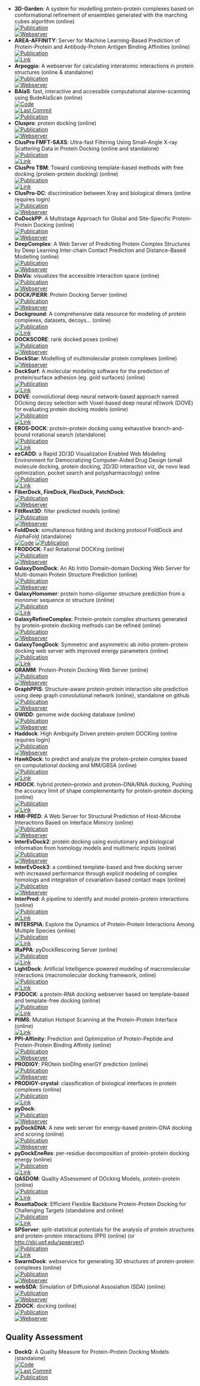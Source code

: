 - **3D-Garden**: A system for modelling protein-protein complexes based on conformational refinement of ensembles generated with the marching cubes algorithm (online)  
	[![Publication](https://img.shields.io/badge/Publication-Citations:53-blue?style=for-the-badge&logo=bookstack)](https://doi.org/10.1093/bioinformatics/btn093)  
	[![Webserver](https://img.shields.io/badge/Webserver-online-brightgreen?style=for-the-badge&logo=cachet&logoColor=65FF8F)](http://www.sbg.bio.ic.ac.uk/~3dgarden/)  
- **AREA-AFFINITY**: Server for Machine Learning-Based Prediction of Protein-Protein and Antibody-Protein Antigen Binding Affinities (online)  
	[![Publication](https://img.shields.io/badge/Publication-Citations:7-blue?style=for-the-badge&logo=bookstack)](https://doi.org/10.1021/acs.jcim.2c01499)  
	[![Link](https://img.shields.io/badge/Link-offline-red?style=for-the-badge&logo=xamarin&logoColor=red)](https://affinity.cuhk.edu.cn/)  
- **Arpeggio**: A webserver for calculating interatomic interactions in protein structures (online & standalone)  
	[![Publication](https://img.shields.io/badge/Publication-Citations:345-blue?style=for-the-badge&logo=bookstack)](https://doi.org/10.1016/j.jmb.2016.12.004)  
	[![Webserver](https://img.shields.io/badge/Webserver-online-brightgreen?style=for-the-badge&logo=cachet&logoColor=65FF8F)](http://biosig.unimelb.edu.au/arpeggioweb/)  
- **BAlaS**: fast, interactive and accessible computational alanine-scanning using BudeAlaScan (online)  
	[![Code](https://img.shields.io/github/stars/wells-wood-research/balas?style=for-the-badge&logo=github)](https://github.com/wells-wood-research/balas)  
	[![Last Commit](https://img.shields.io/github/last-commit/wells-wood-research/balas?style=for-the-badge&logo=github)](https://github.com/wells-wood-research/balas)  
	[![Publication](https://img.shields.io/badge/Publication-Citations:44-blue?style=for-the-badge&logo=bookstack)](https://doi.org/10.1093/bioinformatics/btaa026)  
- **Cluspro**: protein docking (online)  
	[![Publication](https://img.shields.io/badge/Publication-Citations:2028-blue?style=for-the-badge&logo=bookstack)](https://doi.org/10.1038%2Fnprot.2016.169)  
	[![Webserver](https://img.shields.io/badge/Webserver-online-brightgreen?style=for-the-badge&logo=cachet&logoColor=65FF8F)](https://cluspro.bu.edu/login.php)  
- **ClusPro FMFT-SAXS**: Ultra-fast Filtering Using Small-Angle X-ray Scattering Data in Protein Docking (online and standalone)  
	[![Publication](https://img.shields.io/badge/Publication-Citations:2028-blue?style=for-the-badge&logo=bookstack)](https://doi.org/10.1038%2Fnprot.2016.169)  
	[![Link](https://img.shields.io/badge/Link-offline-red?style=for-the-badge&logo=xamarin&logoColor=red)](https://beta.cluspro.org/)  
- **ClusPro TBM**: Toward combining template-based methods with free docking (protein-protein docking) (online)  
	[![Publication](https://img.shields.io/badge/Publication-Citations:2028-blue?style=for-the-badge&logo=bookstack)](https://doi.org/10.1038%2Fnprot.2016.169)  
	[![Link](https://img.shields.io/badge/Link-offline-red?style=for-the-badge&logo=xamarin&logoColor=red)](https://tbm.cluspro.org/)  
- **ClusPro-DC**: discrimination between Xray and biological dimers (online requires login)  
	[![Publication](https://img.shields.io/badge/Publication-Citations:2028-blue?style=for-the-badge&logo=bookstack)](https://doi.org/10.1038%2Fnprot.2016.169)  
	[![Webserver](https://img.shields.io/badge/Webserver-online-brightgreen?style=for-the-badge&logo=cachet&logoColor=65FF8F)](https://cluspro.bu.edu/)  
- **CoDockPP**: A Multistage Approach for Global and Site-Specific Protein-Protein Docking (online)  
	[![Publication](https://img.shields.io/badge/Publication-Citations:30-blue?style=for-the-badge&logo=bookstack)](https://doi.org/10.1021/acs.jcim.9b00445)  
	[![Webserver](https://img.shields.io/badge/Webserver-offline-red?style=for-the-badge&logo=xamarin&logoColor=red)](http://codockpp.schanglab.org.cn/)  
- **DeepComplex**: A Web Server of Predicting Protein Complex Structures by Deep Learning Inter-chain Contact Prediction and Distance-Based Modelling (online)  
	[![Publication](https://img.shields.io/badge/Publication-Citations:15-blue?style=for-the-badge&logo=bookstack)](https://doi.org/10.3389/fmolb.2021.716973)  
	[![Webserver](https://img.shields.io/badge/Webserver-online-brightgreen?style=for-the-badge&logo=cachet&logoColor=65FF8F)](http://tulip.rnet.missouri.edu/deepcomplex/web_index.html)  
- **DisVis**: visualizes the accessible interaction space (online)  
	[![Publication](https://img.shields.io/badge/Publication-Citations:62-blue?style=for-the-badge&logo=bookstack)](https://doi.org/10.1093/bioinformatics/btv333)  
	[![Webserver](https://img.shields.io/badge/Webserver-offline-red?style=for-the-badge&logo=xamarin&logoColor=red)](http://milou.science.uu.nl/cgi/services/DISVIS/disvis/)  
- **DOCK/PIERR**: Protein Docking Server (online)  
	[![Publication](https://img.shields.io/badge/Publication-Citations:26-blue?style=for-the-badge&logo=bookstack)](https://doi.org/10.1007/978-1-4939-0366-5_14)  
	[![Webserver](https://img.shields.io/badge/Webserver-offline-red?style=for-the-badge&logo=xamarin&logoColor=red)](http://clsb.ices.utexas.edu/web/dock.html)  
- **Dockground**: A comprehensive data resource for modeling of protein complexes, datasets, decoys... (online)  
	[![Publication](https://img.shields.io/badge/Publication-Citations:8-blue?style=for-the-badge&logo=bookstack)](https://doi.org/10.1002/pro.4481)  
	[![Link](https://img.shields.io/badge/Link-online-brightgreen?style=for-the-badge&logo=cachet&logoColor=65FF8F)](http://dockground.compbio.ku.edu/)  
- **DOCKSCORE**: rank docked poses (online)  
	[![Publication](https://img.shields.io/badge/Publication-Citations:N/A-blue?style=for-the-badge&logo=bookstack)](http://www.biomedcentral.com/1471-2105/16/127)  
	[![Webserver](https://img.shields.io/badge/Webserver-online-brightgreen?style=for-the-badge&logo=cachet&logoColor=65FF8F)](http://caps.ncbs.res.in/dockscore/)  
- **DockStar**: Modelling of multimolecular protein complexes (online)  
	[![Webserver](https://img.shields.io/badge/Webserver-online-brightgreen?style=for-the-badge&logo=cachet&logoColor=65FF8F)](http://bioinfo3d.cs.tau.ac.il/DockStar/)  
- **DockSurf**: A molecular modeling software for the prediction of protein/surface adhesion (eg. gold surfaces) (online)  
	[![Publication](https://img.shields.io/badge/Publication-Citations:0-blue?style=for-the-badge&logo=bookstack)](https://doi.org/10.1021/acs.jcim.3c00569)  
	[![Link](https://img.shields.io/badge/Link-online-brightgreen?style=for-the-badge&logo=cachet&logoColor=65FF8F)](https://bioserv.rpbs.univ-paris-diderot.fr/services/DockSurf/)  
- **DOVE**: convolutional deep neural network-based approach named DOcking decoy selection with Voxel-based deep neural nEtwork (DOVE) for evaluating protein docking models (online)  
	[![Publication](https://img.shields.io/badge/Publication-Citations:86-blue?style=for-the-badge&logo=bookstack)](https://doi.org/10.1093/bioinformatics/btz870)  
	[![Link](https://img.shields.io/badge/Link-online-brightgreen?style=for-the-badge&logo=cachet&logoColor=65FF8F)](http://kiharalab.org/dove/)  
- **EROS-DOCK**: protein–protein docking using exhaustive branch-and-bound rotational search (standalone)  
	[![Publication](https://img.shields.io/badge/Publication-Citations:9-blue?style=for-the-badge&logo=bookstack)](doi:10.1093/bioinformatics/btz434)  
	[![Link](https://img.shields.io/badge/Link-online-brightgreen?style=for-the-badge&logo=cachet&logoColor=65FF8F)](http://erosdock.loria.fr/)  
- **ezCADD**: a Rapid 2D/3D Visualization Enabled Web Modeling Environment for Democratizing Computer-Aided Drug Design (small molecule docking, protein docking, 2D/3D interaction viz, de novo lead optimization, pocket search and polypharmacology) online  
	[![Publication](https://img.shields.io/badge/Publication-Citations:48-blue?style=for-the-badge&logo=bookstack)](https://doi.org/10.1021/acs.jcim.8b00633)  
	[![Link](https://img.shields.io/badge/Link-online-brightgreen?style=for-the-badge&logo=cachet&logoColor=65FF8F)](http://www.dxulab.org/software)  
- **FiberDock, FireDock, FlexDock, PatchDock**:   
	[![Publication](https://img.shields.io/badge/Publication-Citations:85-blue?style=for-the-badge&logo=bookstack)](https://doi.org/10.1093/nar/gkq373)  
	[![Webserver](https://img.shields.io/badge/Webserver-offline-red?style=for-the-badge&logo=xamarin&logoColor=red)](http://bioinfo3d.cs.tau.ac.il/wk/index.php/Servers_%26_Software)  
- **FiltRest3D**: filter predicted models (online)  
	[![Publication](https://img.shields.io/badge/Publication-Citations:42-blue?style=for-the-badge&logo=bookstack)](doi:10.1371/journal.pcbi.1008309)  
	[![Webserver](https://img.shields.io/badge/Webserver-online-brightgreen?style=for-the-badge&logo=cachet&logoColor=65FF8F)](http://filtrest3d.genesilico.pl/filtrest3d/help.html)  
- **FoldDock**: simultaneous folding and docking protocol FoldDock and AlphaFold (standalone)  
	[![Code](https://img.shields.io/badge/Code)](https://gitlab.com/ElofssonLab/FoldDock/)
	[![Publication](https://img.shields.io/badge/Publication-Citations:426-blue?style=for-the-badge&logo=bookstack)](http://dx.doi.org/10.1038/s41467-022-28865-w)  
- **FRODOCK**: Fast Rotational DOCKing (online)  
	[![Publication](https://img.shields.io/badge/Publication-Citations:122-blue?style=for-the-badge&logo=bookstack)](https://doi.org/10.1093/bioinformatics/btw141)  
	[![Webserver](https://img.shields.io/badge/Webserver-offline-red?style=for-the-badge&logo=xamarin&logoColor=red)](http://frodock.chaconlab.org/)  
- **GalaxyDomDock**: An Ab Initio Domain-domain Docking Web Server for Multi-domain Protein Structure Prediction (online)  
	[![Publication](https://img.shields.io/badge/Publication-Citations:6-blue?style=for-the-badge&logo=bookstack)](https://doi.org/10.1016/j.jmb.2022.167508)  
	[![Webserver](https://img.shields.io/badge/Webserver-online-brightgreen?style=for-the-badge&logo=cachet&logoColor=65FF8F)](http://galaxy.seoklab.org/domdock)  
- **GalaxyHomomer**: protein homo-oligomer structure prediction from a monomer sequence or structure (online)  
	[![Publication](https://img.shields.io/badge/Publication-Citations:106-blue?style=for-the-badge&logo=bookstack)](https://doi.org/10.1093/nar/gkx246)  
	[![Link](https://img.shields.io/badge/Link-online-brightgreen?style=for-the-badge&logo=cachet&logoColor=65FF8F)](http://galaxy.seoklab.org/cgi-bin/submit.cgi?type=HOMOMER)  
- **GalaxyRefineComplex**: Protein-protein complex structures generated by protein-protein docking methods can be refined (online)  
	[![Publication](https://img.shields.io/badge/Publication-Citations:97-blue?style=for-the-badge&logo=bookstack)](https://doi.org/10.1038%2Fsrep32153)  
	[![Webserver](https://img.shields.io/badge/Webserver-online-brightgreen?style=for-the-badge&logo=cachet&logoColor=65FF8F)](http://galaxy.seoklab.org/cgi-bin/submit.cgi?type=COMPLEX)  
- **GalaxyTongDock**: Symmetric and asymmetric ab initio protein-protein docking web server with improved energy parameters (online)  
	[![Publication](https://img.shields.io/badge/Publication-Citations:621-blue?style=for-the-badge&logo=bookstack)](https://doi.org/10.1093/nar/gks493)  
	[![Link](https://img.shields.io/badge/Link-online-brightgreen?style=for-the-badge&logo=cachet&logoColor=65FF8F)](http://galaxy.seoklab.org/tongdock)  
- **GRAMM**: Protein-Protein Docking Web Server (online)  
	[![Publication](https://img.shields.io/badge/Publication-Citations:5-blue?style=for-the-badge&logo=bookstack)](https://doi.org/10.1007/978-1-0716-3441-7_5)  
	[![Webserver](https://img.shields.io/badge/Webserver-online-brightgreen?style=for-the-badge&logo=cachet&logoColor=65FF8F)](http://gramm.compbio.ku.edu/)  
- **GraphPPIS**: Structure-aware protein-protein interaction site prediction using deep graph convolutional network (online), standalone on github  
	[![Publication](https://img.shields.io/badge/Publication-Citations:76-blue?style=for-the-badge&logo=bookstack)](https://doi.org/10.1093/bioinformatics/btab643)  
	[![Webserver](https://img.shields.io/badge/Webserver-online-brightgreen?style=for-the-badge&logo=cachet&logoColor=65FF8F)](https://biomed.nscc-gz.cn/apps/GraphPPIS)  
- **GWIDD**: genome wide docking database (online)  
	[![Publication](https://img.shields.io/badge/Publication-Citations:14-blue?style=for-the-badge&logo=bookstack)](https://doi.org/10.1186/1479-7364-6-7)  
	[![Webserver](https://img.shields.io/badge/Webserver-online-brightgreen?style=for-the-badge&logo=cachet&logoColor=65FF8F)](http://gwidd.compbio.ku.edu/)  
- **Haddock**: High Ambiguity Driven protein-protein DOCKing (online requires login)  
	[![Publication](https://img.shields.io/badge/Publication-Citations:9-blue?style=for-the-badge&logo=bookstack)](https://doi.org/10.21769%2FBioProtoc.3793)  
	[![Webserver](https://img.shields.io/badge/Webserver-offline-red?style=for-the-badge&logo=xamarin&logoColor=red)](http://haddock.chem.uu.nl/)  
- **HawkDock**: to predict and analyze the protein-protein complex based on computational docking and MM/GBSA (online)  
	[![Publication](https://img.shields.io/badge/Publication-Citations:356-blue?style=for-the-badge&logo=bookstack)](https://doi.org/10.1093/nar/gkz397)  
	[![Link](https://img.shields.io/badge/Link-offline-red?style=for-the-badge&logo=xamarin&logoColor=red)](http://cadd.zju.edu.cn/hawkdock/)  
- **HDOCK**: hybrid protein–protein and protein–DNA/RNA docking, Pushing the accuracy limit of shape complementarity for protein-protein docking (online)  
	[![Publication](https://img.shields.io/badge/Publication-Citations:721-blue?style=for-the-badge&logo=bookstack)](https://doi.org/10.1093%2Fnar%2Fgkx407)  
	[![Link](https://img.shields.io/badge/Link-offline-red?style=for-the-badge&logo=xamarin&logoColor=red)](http://hdock.phys.hust.edu.cn/)  
- **HMI-PRED**: A Web Server for Structural Prediction of Host-Microbe Interactions Based on Interface Mimicry (online)  
	[![Publication](https://img.shields.io/badge/Publication-Citations:1-blue?style=for-the-badge&logo=bookstack)](https://doi.org/10.1093/bioinformatics/btac633)  
	[![Webserver](https://img.shields.io/badge/Webserver-offline-red?style=for-the-badge&logo=xamarin&logoColor=red)](https://interactome.ku.edu.tr/hmi/)  
- **InterEvDock2**: protein docking using evolutionary and biological information from homology models and multimeric inputs (online)  
	[![Publication](https://img.shields.io/badge/Publication-Citations:47-blue?style=for-the-badge&logo=bookstack)](https://doi.org/10.1093%2Fnar%2Fgky377)  
	[![Webserver](https://img.shields.io/badge/Webserver-online-brightgreen?style=for-the-badge&logo=cachet&logoColor=65FF8F)](http://bioserv.rpbs.univ-paris-diderot.fr/services/InterEvDock2/)  
- **InterEvDock3**: a combined template-based and free docking server with increased performance through explicit modeling of complex homologs and integration of covariation-based contact maps (online)  
	[![Publication](https://img.shields.io/badge/Publication-Citations:20-blue?style=for-the-badge&logo=bookstack)](https://doi.org/10.1093%2Fnar%2Fgkab358)  
	[![Webserver](https://img.shields.io/badge/Webserver-online-brightgreen?style=for-the-badge&logo=cachet&logoColor=65FF8F)](http://bioserv.rpbs.univ-paris-diderot.fr/services/InterEvDock3/)  
- **InterPred**: A pipeline to identify and model protein-protein interactions (online)  
	[![Publication](https://img.shields.io/badge/Publication-Citations:33-blue?style=for-the-badge&logo=bookstack)](https://doi.org/10.1002/prot.25280)  
	[![Link](https://img.shields.io/badge/Link-online-brightgreen?style=for-the-badge&logo=cachet&logoColor=65FF8F)](http://wallnerlab.org/InterPred)  
- **INTERSPIA**: Explore the Dynamics of Protein-Protein Interactions Among Multiple Species (online)  
	[![Publication](https://img.shields.io/badge/Publication-Citations:9-blue?style=for-the-badge&logo=bookstack)](https://doi.org/10.1093/nar/gky378)  
	[![Link](https://img.shields.io/badge/Link-online-brightgreen?style=for-the-badge&logo=cachet&logoColor=65FF8F)](http://bioinfo.konkuk.ac.kr/INTERSPIA/)  
- **IRaPPA**: pyDockRescoring Server (online)  
	[![Publication](https://img.shields.io/badge/Publication-Citations:37-blue?style=for-the-badge&logo=bookstack)](https://doi.org/10.1093/bioinformatics/btx068)  
	[![Link](https://img.shields.io/badge/Link-online-brightgreen?style=for-the-badge&logo=cachet&logoColor=65FF8F)](https://life.bsc.es/pid/pydockrescoring/)  
- **LightDock**: Artificial Intelligence-powered modeling of macromolecular interactions (macromolecular docking framework, online)  
	[![Publication](https://img.shields.io/badge/Publication-Citations:82-blue?style=for-the-badge&logo=bookstack)](https://doi.org/10.1093/bioinformatics/btx555)  
	[![Link](https://img.shields.io/badge/Link-online-brightgreen?style=for-the-badge&logo=cachet&logoColor=65FF8F)](https://server.lightdock.org/)  
- **P3DOCK**: a protein-RNA docking webserver based on template-based and template-free docking (online)  
	[![Publication](https://img.shields.io/badge/Publication-Citations:17-blue?style=for-the-badge&logo=bookstack)](https://doi.org/10.1093/bioinformatics/btz478)  
	[![Link](https://img.shields.io/badge/Link-offline-red?style=for-the-badge&logo=xamarin&logoColor=red)](http://www.rnabinding.com/P3DOCK/P3DOCK.html)  
- **PIIMS**: Mutation Hotspot Scanning at the Protein-Protein Interface (online)  
	[![Link](https://img.shields.io/badge/Link-offline-red?style=for-the-badge&logo=xamarin&logoColor=red)](http://chemyang.ccnu.edu.cn/ccb/server/PIIMS/index.php)  
- **PPI-Affinity**: Prediction and Optimization of Protein-Peptide and Protein-Protein Binding Affinity (online)  
	[![Publication](https://img.shields.io/badge/Publication-Citations:36-blue?style=for-the-badge&logo=bookstack)](https://doi.org/10.1021/acs.jproteome.2c00020)  
	[![Webserver](https://img.shields.io/badge/Webserver-offline-red?style=for-the-badge&logo=xamarin&logoColor=red)](https://protdcal.zmb.uni-due.de/PPIAffinity)  
- **PRODIGY**: PROtein binDIng enerGY prediction (online)  
	[![Publication](https://img.shields.io/badge/Publication-Citations:781-blue?style=for-the-badge&logo=bookstack)](https://doi.org/10.1093/bioinformatics/btw514)  
	[![Webserver](https://img.shields.io/badge/Webserver-online-brightgreen?style=for-the-badge&logo=cachet&logoColor=65FF8F)](https://wenmr.science.uu.nl/prodigy/)  
- **PRODIGY-crystal**: classification of biological interfaces in protein complexes (online)  
	[![Publication](https://img.shields.io/badge/Publication-Citations:28-blue?style=for-the-badge&logo=bookstack)](https://doi.org/10.1093/bioinformatics/btz437)  
	[![Link](https://img.shields.io/badge/Link-online-brightgreen?style=for-the-badge&logo=cachet&logoColor=65FF8F)](https://wenmr.science.uu.nl/prodigy/)  
- **pyDock**:   
	[![Publication](https://img.shields.io/badge/Publication-Citations:218-blue?style=for-the-badge&logo=bookstack)](https://doi.org/10.1093/bioinformatics/btt262)  
	[![Webserver](https://img.shields.io/badge/Webserver-online-brightgreen?style=for-the-badge&logo=cachet&logoColor=65FF8F)](https://life.bsc.es/pid/pydock/)  
- **pyDockDNA**: A new web server for energy-based protein-DNA docking and scoring (online)  
	[![Publication](https://img.shields.io/badge/Publication-Citations:8-blue?style=for-the-badge&logo=bookstack)](https://doi.org/10.3389/fmolb.2022.988996)  
	[![Webserver](https://img.shields.io/badge/Webserver-offline-red?style=for-the-badge&logo=xamarin&logoColor=red)](https://model3dbio.csic.es/pydockdna)  
- **pyDockEneRes**: per-residue decomposition of protein-protein docking energy (online)  
	[![Publication](https://img.shields.io/badge/Publication-Citations:17-blue?style=for-the-badge&logo=bookstack)](https://doi.org/10.1093/bioinformatics/btz884)  
	[![Link](https://img.shields.io/badge/Link-online-brightgreen?style=for-the-badge&logo=cachet&logoColor=65FF8F)](https://life.bsc.es/pid/pydockeneres)  
- **QASDOM**: Quality ASsessment of DOcking Models, protein-protein (online)  
	[![Publication](https://img.shields.io/badge/Publication-Citations:10-blue?style=for-the-badge&logo=bookstack)](https://doi.org/10.1093/bioinformatics/btx591)  
	[![Link](https://img.shields.io/badge/Link-online-brightgreen?style=for-the-badge&logo=cachet&logoColor=65FF8F)](http://qasdom.eimb.ru/qasdom.html)  
- **RosettaDock**: Efficient Flexible Backbone Protein-Protein Docking for Challenging Targets (standalone and online)  
	[![Publication](https://img.shields.io/badge/Publication-Citations:476-blue?style=for-the-badge&logo=bookstack)](https://doi.org/10.1093%2Fnar%2Fgkn216)  
	[![Link](https://img.shields.io/badge/Link-online-brightgreen?style=for-the-badge&logo=cachet&logoColor=65FF8F)](https://www.rosettacommons.org/)  
- **SPServer**: split-statistical potentials for the analysis of protein structures and protein-protein interactions (PPI) (online) (or http://sbi.upf.edu/spserver/)  
	[![Publication](https://img.shields.io/badge/Publication-Citations:8-blue?style=for-the-badge&logo=bookstack)](https://doi.org/10.1186/s12859-020-03770-5)  
	[![Link](https://img.shields.io/badge/Link-offline-red?style=for-the-badge&logo=xamarin&logoColor=red)](https://sbi.upf.edu/spserver/)  
- **SwarmDock**: webservice for generating 3D structures of protein-protein complexes (online)  
	[![Publication](https://img.shields.io/badge/Publication-Citations:1-blue?style=for-the-badge&logo=bookstack)](https://doi.org/10.1007/978-1-0716-0708-4_11)  
	[![Webserver](https://img.shields.io/badge/Webserver-offline-red?style=for-the-badge&logo=xamarin&logoColor=red)](http://bmm.crick.ac.uk/~SwarmDock/)  
- **webSDA**: Simulation of Diffusional Assosiation (SDA) (online)  
	[![Publication](https://img.shields.io/badge/Publication-Citations:12-blue?style=for-the-badge&logo=bookstack)](https://doi.org/10.1093/nar/gkv335)  
	[![Webserver](https://img.shields.io/badge/Webserver-online-brightgreen?style=for-the-badge&logo=cachet&logoColor=65FF8F)](https://websda.h-its.org/webSDA)  
- **ZDOCK**: docking (online)  
	[![Publication](https://img.shields.io/badge/Publication-Citations:494-blue?style=for-the-badge&logo=bookstack)](https://doi.org/10.1371/journal.pone.0024657)  
	[![Webserver](https://img.shields.io/badge/Webserver-online-brightgreen?style=for-the-badge&logo=cachet&logoColor=65FF8F)](http://zdock.umassmed.edu/)  

## **Quality Assessment**
- **DockQ**: A Quality Measure for Protein-Protein Docking Models (standalone)  
	[![Code](https://img.shields.io/github/stars/None?style=for-the-badge&logo=github)](http://github.com/bjornwallner/DockQ/)  
	[![Last Commit](https://img.shields.io/github/last-commit/None?style=for-the-badge&logo=github)](http://github.com/bjornwallner/DockQ/)  
	[![Publication](https://img.shields.io/badge/Publication-Citations:234-blue?style=for-the-badge&logo=bookstack)](https://doi.org/10.1371/journal.pone.0161879)  
